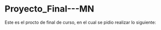 # Proyecto_Final---MN
Este es el procto de final de curso, en el cual se pidio realizar lo siguiente:
